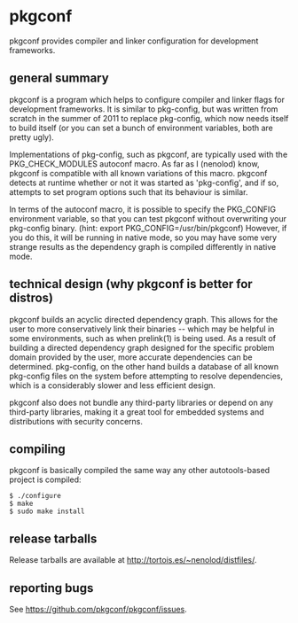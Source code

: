 # pkgconf

pkgconf provides compiler and linker configuration for development frameworks.

## general summary

pkgconf is a program which helps to configure compiler and linker flags for
development frameworks.  It is similar to pkg-config, but was written from
scratch in the summer of 2011 to replace pkg-config, which now needs itself to
build itself (or you can set a bunch of environment variables, both are
pretty ugly).

Implementations of pkg-config, such as pkgconf, are typically used with the
PKG_CHECK_MODULES autoconf macro.  As far as I (nenolod) know, pkgconf is
compatible with all known variations of this macro. pkgconf detects at
runtime whether or not it was started as 'pkg-config', and if so, attempts
to set program options such that its behaviour is similar.

In terms of the autoconf macro, it is possible to specify the PKG_CONFIG
environment variable, so that you can test pkgconf without overwriting your
pkg-config binary.  (hint: export PKG_CONFIG=/usr/bin/pkgconf)  However,
if you do this, it will be running in native mode, so you may have some very
strange results as the dependency graph is compiled differently in native
mode.

## technical design (why pkgconf is better for distros)

pkgconf builds an acyclic directed dependency graph.  This allows for the user
to more conservatively link their binaries -- which may be helpful in some 
environments, such as when prelink(1) is being used.  As a result of building
a directed dependency graph designed for the specific problem domain provided
by the user, more accurate dependencies can be determined.  pkg-config, on the
other hand builds a database of all known pkg-config files on the system before
attempting to resolve dependencies, which is a considerably slower and less
efficient design.

pkgconf also does not bundle any third-party libraries or depend on any third-party
libraries, making it a great tool for embedded systems and distributions with
security concerns.

## compiling

pkgconf is basically compiled the same way any other autotools-based project is
compiled:

    $ ./configure
    $ make
    $ sudo make install

## release tarballs

Release tarballs are available at <http://tortois.es/~nenolod/distfiles/>.

## reporting bugs

See <https://github.com/pkgconf/pkgconf/issues>.
